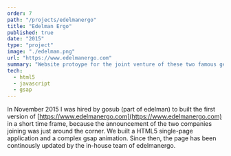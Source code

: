 ```yaml
---
order: 7
path: "/projects/edelmanergo"
title: "Edelman Ergo"
published: true
date: "2015"
type: "project"
image: "./edelman.png"
url: "https://www.edelmanergo.com"
summary: "Website protoype for the joint venture of these two famous german online agencies."
tech:
  - html5
  - javascript
  - gsap
---
```


In November 2015 I was hired by gosub (part of edelman) to built the first version of [https://www.edelmanergo.com](https://www.edelmanergo.com) in a short time frame, because the announcement of the two companies joining was just around the corner. We built a HTML5 single-page application and a complex gsap animation. Since then, the page has been continously updated by the in-house team of edelmanergo.
